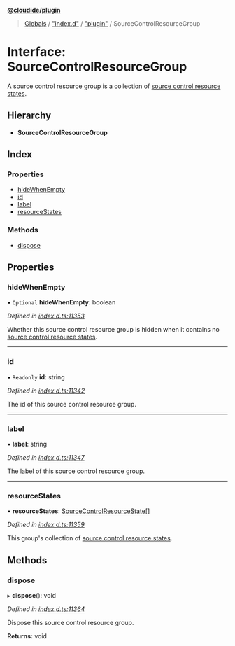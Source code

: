 **[@cloudide/plugin](../README.md)**

> [Globals](../README.md) / ["index.d"](../modules/_index_d_.md) / ["plugin"](../modules/_index_d_._plugin_.md) / SourceControlResourceGroup

# Interface: SourceControlResourceGroup

A source control resource group is a collection of
[source control resource states](#SourceControlResourceState).

## Hierarchy

* **SourceControlResourceGroup**

## Index

### Properties

* [hideWhenEmpty](_index_d_._plugin_.sourcecontrolresourcegroup.md#hidewhenempty)
* [id](_index_d_._plugin_.sourcecontrolresourcegroup.md#id)
* [label](_index_d_._plugin_.sourcecontrolresourcegroup.md#label)
* [resourceStates](_index_d_._plugin_.sourcecontrolresourcegroup.md#resourcestates)

### Methods

* [dispose](_index_d_._plugin_.sourcecontrolresourcegroup.md#dispose)

## Properties

### hideWhenEmpty

• `Optional` **hideWhenEmpty**: boolean

*Defined in [index.d.ts:11353](https://github.com/shuyaqian/cloudide-plugin-api/blob/57a3a2a/index.d.ts#L11353)*

Whether this source control resource group is hidden when it contains
no [source control resource states](#SourceControlResourceState).

___

### id

• `Readonly` **id**: string

*Defined in [index.d.ts:11342](https://github.com/shuyaqian/cloudide-plugin-api/blob/57a3a2a/index.d.ts#L11342)*

The id of this source control resource group.

___

### label

•  **label**: string

*Defined in [index.d.ts:11347](https://github.com/shuyaqian/cloudide-plugin-api/blob/57a3a2a/index.d.ts#L11347)*

The label of this source control resource group.

___

### resourceStates

•  **resourceStates**: [SourceControlResourceState](_index_d_._plugin_.sourcecontrolresourcestate.md)[]

*Defined in [index.d.ts:11359](https://github.com/shuyaqian/cloudide-plugin-api/blob/57a3a2a/index.d.ts#L11359)*

This group's collection of
[source control resource states](#SourceControlResourceState).

## Methods

### dispose

▸ **dispose**(): void

*Defined in [index.d.ts:11364](https://github.com/shuyaqian/cloudide-plugin-api/blob/57a3a2a/index.d.ts#L11364)*

Dispose this source control resource group.

**Returns:** void

